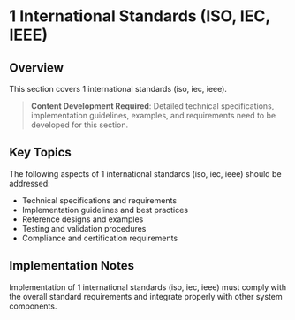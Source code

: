 # 1 International Standards (ISO, IEC, IEEE)

## Overview

This section covers 1 international standards (iso, iec, ieee).

> **Content Development Required**: Detailed technical specifications, implementation guidelines, examples, and requirements need to be developed for this section.

## Key Topics

The following aspects of 1 international standards (iso, iec, ieee) should be addressed:

- Technical specifications and requirements
- Implementation guidelines and best practices
- Reference designs and examples
- Testing and validation procedures
- Compliance and certification requirements

## Implementation Notes

Implementation of 1 international standards (iso, iec, ieee) must comply with the overall standard requirements and integrate properly with other system components.

